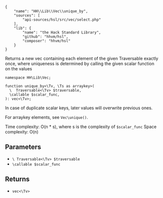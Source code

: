 ``` yamlmeta
{
    "name": "HH\\Lib\\Vec\\unique_by",
    "sources": [
        "api-sources/hsl/src/vec/select.php"
    ],
    "lib": {
        "name": "the Hack Standard Library",
        "github": "hhvm/hsl",
        "composer": "hhvm/hsl"
    }
}
```




Returns a new vec containing each element of the given Traversable exactly
once, where uniqueness is determined by calling the given scalar function on
the values




``` Hack
namespace HH\Lib\Vec;

function unique_by<\Tv, \Ts as arraykey>(
  \  Traversable<\Tv> $traversable,
  \callable $scalar_func,
): vec<\Tv>;
```




In case of duplicate scalar keys, later values will overwrite
previous ones.




For arraykey elements, see ` Vec\unique() `.




Time complexity: O(n * s), where s is the complexity of ` $scalar_func `
Space complexity: O(n)




## Parameters




+ ` \ Traversable<\Tv> $traversable `
+ ` \callable $scalar_func `




## Returns




* ` vec<\Tv> `
<!-- HHAPIDOC -->
